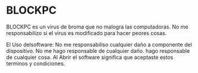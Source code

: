 # BLOCKPC
BLOCKPC es un virus de broma que no malogra las computadoras. No me responsabilizo si el virus es modificado para hacer peores cosas.

El Uso delsoftware: No me responsabiliso cualquier daño a componente del dispositivo. No me hago responsable de cualquier daño. hago responsable de cualquier cosa. Al Abrir el software significa que aceptaste estos terminos y condiciones.
